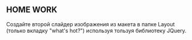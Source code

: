 ﻿## HOME WORK

Создайте второй слайдер изображения из макета в папке Layout (только вкладку "what's hot?") используя тользуя библиотеку JQuery.